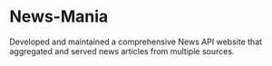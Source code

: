 # News-Mania
Developed and maintained a comprehensive News API website that aggregated and served news articles from multiple sources.
